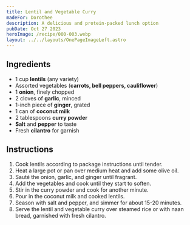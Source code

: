 ```yaml
---
title: Lentil and Vegetable Curry
madeFor: Dorothee
description: A delicious and protein-packed lunch option
pubDate: Oct 27 2023
heroImage: /recipe/000-003.webp
layout: ../../layouts/OnePageImageLeft.astro
---
```


## Ingredients

- 1 cup **lentils** (any variety)
- Assorted vegetables (**carrots, bell peppers, cauliflower**)
- 1 **onion**, finely chopped
- 2 cloves of **garlic**, minced
- 1-inch piece of **ginger**, grated
- 1 can of **coconut milk**
- 2 tablespoons **curry powder**
- **Salt** and **pepper** to taste
- Fresh **cilantro** for garnish

## Instructions

1. Cook lentils according to package instructions until tender.
2. Heat a large pot or pan over medium heat and add some olive oil.
3. Sauté the onion, garlic, and ginger until fragrant.
4. Add the vegetables and cook until they start to soften.
5. Stir in the curry powder and cook for another minute.
6. Pour in the coconut milk and cooked lentils.
7. Season with salt and pepper, and simmer for about 15-20 minutes.
8. Serve the lentil and vegetable curry over steamed rice or with naan bread, garnished with fresh cilantro.
